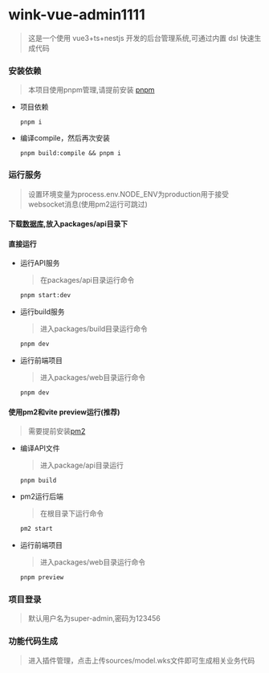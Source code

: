 # wink-vue-admin1111

> 这是一个使用 vue3+ts+nestjs 开发的后台管理系统,可通过内置 dsl 快速生成代码

### 安装依赖

> 本项目使用pnpm管理,请提前安装 [pnpm](https://pnpm.io/)

* 项目依赖

  ```shell
  pnpm i
  ```
* 编译compile，然后再次安装

  ```shell
  pnpm build:compile && pnpm i
  ```

### 运行服务

> 设置环境变量为process.env.NODE_ENV为production用于接受websocket消息(使用pm2运行可跳过)

#### 下载[数据库](https://dgzhuya.github.io/admin.db),放入packages/api目录下

#### 直接运行

- 运行API服务

  > 在packages/api目录运行命令
  >

  ```sh
  pnpm start:dev
  ```
- 运行build服务

  > 进入packages/build目录运行命令
  >

  ```sh
  pnpm dev
  ```
- 运行前端项目

  > 进入packages/web目录运行命令
  >

  ```sh
  pnpm dev
  ```

#### 使用pm2和vite preview运行(推荐)

> 需要提前安装[pm2](https://pm2.keymetrics.io/docs/usage/quick-start/)

- 编译API文件

  > 进入package/api目录运行
  >

  ```shell
  pnpm build
  ```
- pm2运行后端

  > 在根目录下运行命令
  >

  ```sh
  pm2 start
  ```
- 运行前端项目

  > 进入packages/web目录运行命令
  >

  ```sh
  pnpm preview
  ```

### 项目登录

> 默认用户名为super-admin,密码为123456

### 功能代码生成

> 进入插件管理，点击上传sources/model.wks文件即可生成相关业务代码
